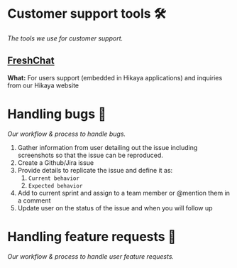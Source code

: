 # **Customer support tools 🛠**

_The tools we use for customer support._

## [FreshChat](https://hikaya.freshchat.com/)

**What:** For users support (embedded in Hikaya applications) and inquiries from our Hikaya website

# **Handling bugs** 🐛

_Our workflow & process to handle bugs._

1. Gather information from user detailing out the issue including screenshots so that the issue can be reproduced.
1. Create a Github/Jira issue
1. Provide details to replicate the issue and define it as:
    1. `Current behavior`
    1. `Expected behavior`
1. Add to current sprint and assign to a team member or @mention them in a comment
1. Update user on the status of the issue and when you will follow up

# **Handling feature requests** 📩

_Our workflow & process to handle user feature requests._

[](./Assets/User_support_flow.png)

